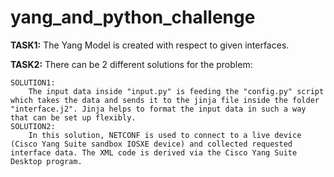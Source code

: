 # yang_and_python_challenge

**TASK1:**
The Yang Model is created with respect to given interfaces.

**TASK2:**
There can be 2 different solutions for the problem:
    
    SOLUTION1:
        The input data inside "input.py" is feeding the "config.py" script which takes the data and sends it to the jinja file inside the folder "interface.j2". Jinja helps to format the input data in such a way that can be set up flexibly.
    SOLUTION2:
        In this solution, NETCONF is used to connect to a live device (Cisco Yang Suite sandbox IOSXE device) and collected requested interface data. The XML code is derived via the Cisco Yang Suite Desktop program.
